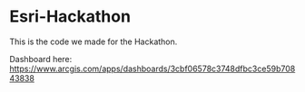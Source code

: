 # Esri-Hackathon

This is the code we made for the Hackathon.

Dashboard here: https://www.arcgis.com/apps/dashboards/3cbf06578c3748dfbc3ce59b70843838
